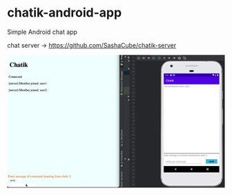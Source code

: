 # chatik-android-app
Simple Android chat app

chat server -> https://github.com/SashaCube/chatik-server

![](chatik.gif)
